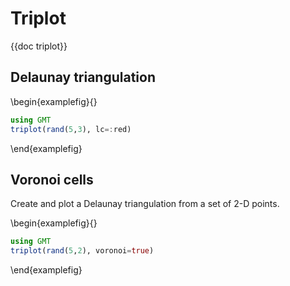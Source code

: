 # Triplot

{{doc triplot}}

## Delaunay triangulation

\begin{examplefig}{}
```julia
using GMT
triplot(rand(5,3), lc=:red)
```
\end{examplefig}

## Voronoi cells

Create and plot a Delaunay triangulation from a set of 2-D points.

\begin{examplefig}{}
```julia
using GMT
triplot(rand(5,2), voronoi=true)
```
\end{examplefig}
